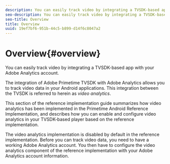 ```yaml
---
description: You can easily track video by integrating a TVSDK-based app with your Adobe Analytics account.
seo-description: You can easily track video by integrating a TVSDK-based app with your Adobe Analytics account.
seo-title: Overview
title: Overview
uuid: 19ef7bf6-951b-44c5-b899-d14f6c8047a2
---
```


# Overview{#overview}

You can easily track video by integrating a TVSDK-based app with your Adobe Analytics account.

The integration of Adobe Primetime TVSDK with Adobe Analytics allows you to track video data in your Android applications. This integration between the TVSDK is referred to herein as *video analytics*.

This section of the reference implementation guide summarizes how video analytics has been implemented in the Primetime Android Reference Implementation, and describes how you can enable and configure video analytics in your TVSDK-based player based on the reference implementation.

The video analytics implementation is disabled by default in the reference implementation. Before you can track video data, you need to have a working Adobe Analytics account. You then have to configure the video analytics component of the reference implementation with your Adobe Analytics account information. 
